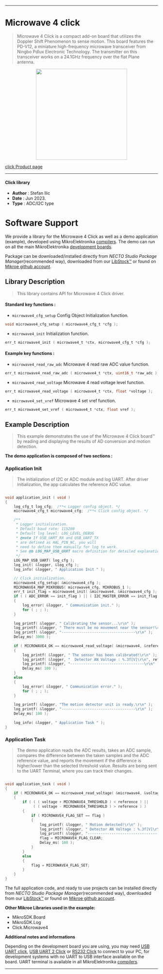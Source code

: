 
---
# Microwave 4 click

> Microwave 4 Click is a compact add-on board that utilizes the Doppler Shift Phenomenon to sense motion. This board features the PD-V12, a miniature high-frequency microwave transceiver from Ningbo Pdlux Electronic Technology. The transmitter on this transceiver works on a 24.1GHz frequency over the flat Plane antenna.

<p align="center">
  <img src="https://download.mikroe.com/images/click_for_ide/microwave4_click.png" height=300px>
</p>

[click Product page](https://www.mikroe.com/microwave-4-click)

---


#### Click library

- **Author**        : Stefan Ilic
- **Date**          : Jun 2023.
- **Type**          : ADC/I2C type


# Software Support

We provide a library for the Microwave 4 Click
as well as a demo application (example), developed using MikroElektronika
[compilers](https://www.mikroe.com/necto-studio).
The demo can run on all the main MikroElektronika [development boards](https://www.mikroe.com/development-boards).

Package can be downloaded/installed directly from *NECTO Studio Package Manager*(recommended way), downloaded from our [LibStock&trade;](https://libstock.mikroe.com) or found on [Mikroe github account](https://github.com/MikroElektronika/mikrosdk_click_v2/tree/master/clicks).

## Library Description

> This library contains API for Microwave 4 Click driver.

#### Standard key functions :

- `microwave4_cfg_setup` Config Object Initialization function.
```c
void microwave4_cfg_setup ( microwave4_cfg_t *cfg );
```

- `microwave4_init` Initialization function.
```c
err_t microwave4_init ( microwave4_t *ctx, microwave4_cfg_t *cfg );
```

#### Example key functions :

- `microwave4_read_raw_adc` Microwave 4 read raw ADC value function.
```c
err_t microwave4_read_raw_adc ( microwave4_t *ctx, uint16_t *raw_adc );
```

- `microwave4_read_voltage` Microwave 4 read voltage level function.
```c
err_t microwave4_read_voltage ( microwave4_t *ctx, float *voltage );
```

- `microwave4_set_vref` Microwave 4 set vref function.
```c
err_t microwave4_set_vref ( microwave4_t *ctx, float vref );
```

## Example Description

> This example demonstrates the use of the Microwave 4 Click board™ 
  by reading and displaying the results of AD conversion and motion detection.

**The demo application is composed of two sections :**

### Application Init

> The initialization of I2C or ADC module and log UART.
  After driver initialization, the app calculates the reference ADC value.

```c

void application_init ( void )
{
    log_cfg_t log_cfg;  /**< Logger config object. */
    microwave4_cfg_t microwave4_cfg;  /**< Click config object. */

    /** 
     * Logger initialization.
     * Default baud rate: 115200
     * Default log level: LOG_LEVEL_DEBUG
     * @note If USB_UART_RX and USB_UART_TX 
     * are defined as HAL_PIN_NC, you will 
     * need to define them manually for log to work. 
     * See @b LOG_MAP_USB_UART macro definition for detailed explanation.
     */
    LOG_MAP_USB_UART( log_cfg );
    log_init( &logger, &log_cfg );
    log_info( &logger, " Application Init " );

    // Click initialization.
    microwave4_cfg_setup( &microwave4_cfg );
    MICROWAVE4_MAP_MIKROBUS( microwave4_cfg, MIKROBUS_1 );
    err_t init_flag = microwave4_init( &microwave4, &microwave4_cfg );
    if ( ( ADC_ERROR == init_flag ) || ( I2C_MASTER_ERROR == init_flag ) )
    {
        log_error( &logger, " Communication init." );
        for ( ; ; );
    }
    
    log_printf( &logger, " Calibrating the sensor...\r\n" );
    log_printf( &logger, " There must be no movement near the sensor!\r\n" );
    log_printf( &logger, "----------------------------------\r\n" );
    Delay_ms( 3000 );
    
    if ( MICROWAVE4_OK == microwave4_read_voltage( &microwave4, &reference ) )
    {
        log_printf( &logger, " The sensor has been calibrated!\r\n" );
        log_printf( &logger, "  Detector AN Voltage : %.3f[V]\r\n", reference );
        log_printf( &logger, "----------------------------------\r\n" );
        Delay_ms( 100 );
    }
    else
    {
        log_error( &logger, " Communication error." );
        for ( ; ; );
    }
    
    log_printf( &logger, "The motion detector unit is ready.\r\n" );
    log_printf( &logger, "----------------------------------\r\n" );
    Delay_ms( 100 );
    
    log_info( &logger, " Application Task " );
}

```

### Application Task

> The demo application reads the ADC results, takes an ADC sample, 
  compares the difference between the taken samples and the ADC reference value, 
  and reports the movement if the difference is higher/lower than the selected threshold value.
  Results are being sent to the UART Terminal, where you can track their changes.

```c

void application_task ( void ) 
{
    if ( MICROWAVE4_OK == microwave4_read_voltage( &microwave4, &voltage ) )
    {
        if ( ( ( voltage + MICROWAVE4_THRESHOLD ) < reference ) || 
             ( ( voltage - MICROWAVE4_THRESHOLD ) > reference ) )
        {
            if ( MICROWAVE4_FLAG_SET == flag )
            {
                log_printf( &logger, " Motion detected!\r\n" );
                log_printf( &logger, " Detector AN Voltage : %.3f[V]\r\n", voltage );
                log_printf( &logger, "----------------------------------\r\n" );
                flag = MICROWAVE4_FLAG_CLEAR;
                Delay_ms( 100 );
            }
        }
        else
        {
            flag = MICROWAVE4_FLAG_SET;
        }
    }
}

```


The full application code, and ready to use projects can be installed directly from *NECTO Studio Package Manager*(recommended way), downloaded from our [LibStock&trade;](https://libstock.mikroe.com) or found on [Mikroe github account](https://github.com/MikroElektronika/mikrosdk_click_v2/tree/master/clicks).

**Other Mikroe Libraries used in the example:**

- MikroSDK.Board
- MikroSDK.Log
- Click.Microwave4

**Additional notes and informations**

Depending on the development board you are using, you may need
[USB UART click](https://www.mikroe.com/usb-uart-click),
[USB UART 2 Click](https://www.mikroe.com/usb-uart-2-click) or
[RS232 Click](https://www.mikroe.com/rs232-click) to connect to your PC, for
development systems with no UART to USB interface available on the board. UART
terminal is available in all MikroElektronika
[compilers](https://shop.mikroe.com/compilers).

---
